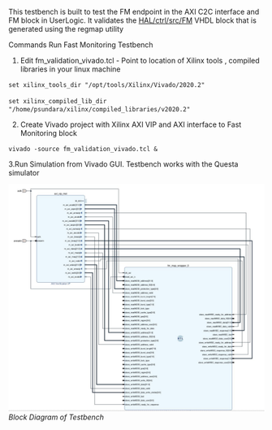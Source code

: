 This testbench is built to test the FM endpoint in the AXI C2C interface and FM block in UserLogic. It validates the [HAL/ctrl/src/FM](https://gitlab.cern.ch/atlas-tdaq-phase2-l0mdt-electronics/l0mdt-hdl-design/-/tree/devel/HAL/ctrl/src/FM) VHDL block that is generated using the regmap utility

Commands Run Fast Monitoring Testbench

1. Edit fm_validation_vivado.tcl - Point to location of Xilinx tools , compiled libraries in your linux machine
```
set xilinx_tools_dir "/opt/tools/Xilinx/Vivado/2020.2"

set xilinx_compiled_lib_dir "/home/psundara/xilinx/compiled_libraries/v2020.2"
```
2. Create Vivado project with Xilinx AXI VIP and AXI interface to Fast Monitoring block
```
vivado -source fm_validation_vivado.tcl &
```
3.Run Simulation from Vivado GUI.  Testbench works with the Questa simulator



![BD_Testbench](./FM_tb.png)*Block Diagram of Testbench*


